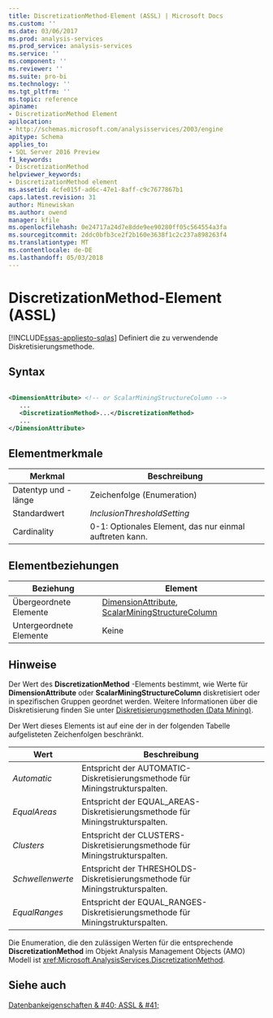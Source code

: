 ```yaml
---
title: DiscretizationMethod-Element (ASSL) | Microsoft Docs
ms.custom: ''
ms.date: 03/06/2017
ms.prod: analysis-services
ms.prod_service: analysis-services
ms.service: ''
ms.component: ''
ms.reviewer: ''
ms.suite: pro-bi
ms.technology: ''
ms.tgt_pltfrm: ''
ms.topic: reference
apiname:
- DiscretizationMethod Element
apilocation:
- http://schemas.microsoft.com/analysisservices/2003/engine
apitype: Schema
applies_to:
- SQL Server 2016 Preview
f1_keywords:
- DiscretizationMethod
helpviewer_keywords:
- DiscretizationMethod element
ms.assetid: 4cfe015f-ad6c-47e1-8aff-c9c7677867b1
caps.latest.revision: 31
author: Minewiskan
ms.author: owend
manager: kfile
ms.openlocfilehash: 0e24717a24d7e8dde9ee90280ff05c564554a3fa
ms.sourcegitcommit: 2ddc0bfb3ce2f2b160e3638f1c2c237a898263f4
ms.translationtype: MT
ms.contentlocale: de-DE
ms.lasthandoff: 05/03/2018
---
```

# <a name="discretizationmethod-element-assl"></a>DiscretizationMethod-Element (ASSL)
[!INCLUDE[ssas-appliesto-sqlas](../../../includes/ssas-appliesto-sqlas.md)]
  Definiert die zu verwendende Diskretisierungsmethode.  
  
## <a name="syntax"></a>Syntax  
  
```xml  
  
<DimensionAttribute> <!-- or ScalarMiningStructureColumn -->  
   ...  
   <DiscretizationMethod>...</DiscretizationMethod>  
   ...  
</DimensionAttribute>  
```  
  
## <a name="element-characteristics"></a>Elementmerkmale  
  
|Merkmal|Beschreibung|  
|--------------------|-----------------|  
|Datentyp und -länge|Zeichenfolge (Enumeration)|  
|Standardwert|*InclusionThresholdSetting*|  
|Cardinality|0-1: Optionales Element, das nur einmal auftreten kann.|  
  
## <a name="element-relationships"></a>Elementbeziehungen  
  
|Beziehung|Element|  
|------------------|-------------|  
|Übergeordnete Elemente|[DimensionAttribute](../../../analysis-services/scripting/data-type/dimensionattribute-data-type-assl.md), [ScalarMiningStructureColumn](../../../analysis-services/scripting/data-type/scalarminingstructurecolumn-data-type-assl.md)|  
|Untergeordnete Elemente|Keine|  
  
## <a name="remarks"></a>Hinweise  
 Der Wert des **DiscretizationMethod** -Elements bestimmt, wie Werte für **DimensionAttribute** oder **ScalarMiningStructureColumn** diskretisiert oder in spezifischen Gruppen geordnet werden. Weitere Informationen über die Diskretisierung finden Sie unter [Diskretisierungsmethoden &#40;Data Mining&#41;](../../../analysis-services/data-mining/discretization-methods-data-mining.md).  
  
 Der Wert dieses Elements ist auf eine der in der folgenden Tabelle aufgelisteten Zeichenfolgen beschränkt.  
  
|Wert|Beschreibung|  
|-----------|-----------------|  
|*Automatic*|Entspricht der AUTOMATIC-Diskretisierungsmethode für Miningstrukturspalten.|  
|*EqualAreas*|Entspricht der EQUAL_AREAS-Diskretisierungsmethode für Miningstrukturspalten.|  
|*Clusters*|Entspricht der CLUSTERS-Diskretisierungsmethode für Miningstrukturspalten.|  
|*Schwellenwerte*|Entspricht der THRESHOLDS-Diskretisierungsmethode für Miningstrukturspalten.|  
|*EqualRanges*|Entspricht der EQUAL_RANGES-Diskretisierungsmethode für Miningstrukturspalten.|  
  
 Die Enumeration, die den zulässigen Werten für die entsprechende **DiscretizationMethod** im Objekt Analysis Management Objects (AMO) Modell ist <xref:Microsoft.AnalysisServices.DiscretizationMethod>.  
  
## <a name="see-also"></a>Siehe auch  
 [Datenbankeigenschaften & #40; ASSL & #41;](../../../analysis-services/scripting/properties/properties-assl.md)  
  
  
